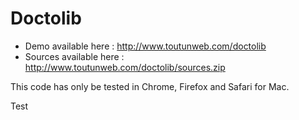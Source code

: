 # Doctolib

* Demo available here : http://www.toutunweb.com/doctolib
* Sources available here : http://www.toutunweb.com/doctolib/sources.zip

This code has only be tested in Chrome, Firefox and Safari for Mac.

Test
